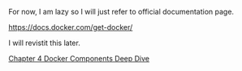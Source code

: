 For now, I am lazy so I will just refer to official documentation page.


https://docs.docker.com/get-docker/

I will revistit this later.

[Chapter 4 Docker Components Deep Dive](https://github.com/htetpaihtun/docker-for-my-friends/tree/main/chapter-4)
